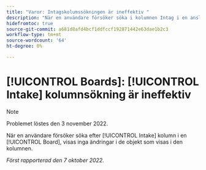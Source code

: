 ```yaml
---
title: "Varor: Intagskolumssökningen är ineffektiv "
description: "När en användare försöker söka i kolumnen Intag i en anslagstavla sker ingen ändring i de objekt som visas i den kolumnen. "
hidefromtoc: true
source-git-commit: a681d8afd4bcf1ddfccf192871442e63dae1b2c3
workflow-type: tm+mt
source-wordcount: '64'
ht-degree: 0%

---
```



# [!UICONTROL Boards]: [!UICONTROL Intake] kolumnsökning är ineffektiv

>[!NOTE]
>
>Problemet löstes den 3 november 2022.

När en användare försöker söka efter [!UICONTROL Intake] kolumn i en [!UICONTROL Board], visas inga ändringar i de objekt som visas i den kolumnen.

_Först rapporterad den 7 oktober 2022._

